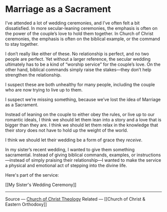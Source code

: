 # Marriage as a Sacrament

I’ve attended a lot of wedding ceremonies, and I’ve often felt a bit dissatisfied. In more secular-leaning ceremonies, the emphasis is often on the power of the couple’s love to hold them together. In Church of Christ ceremonies, the emphasis is often on the biblical example, or the command to stay together.

I don’t really like either of these. No relationship is perfect, and no two people are perfect. Yet without a larger reference, the secular wedding ultimately has to be a kind of “worship service” for the couple’s love. On the other hand, biblical commands simply raise the stakes—they don’t help strengthen the relationship.

I suspect these are both unhealthy for many people, including the couple who are now trying to live up to them.

I suspect we’re missing something, because we’ve lost the idea of Marriage as a Sacrament.

Instead of leaning on the couple to either obey the rules, or live up to our romantic ideals, I think we should let them lean into a story and a love that is bigger than they are. I think we should let them relax in the knowledge that their story does not have to hold up the weight of the world.

I think we should let their wedding be a form of grace they *receive*.

In my sister’s recent wedding, I wanted to give them something sacramental. Instead of giving biblical commands, examples, or instructions—instead of simply praising their relationship—I wanted to make the service a physical and emotional act of stepping into the divine life.

Here's part of the service: 

[[My Sister's Wedding Ceremony]]

---

Source — [Church of Christ Theology](https://www.facebook.com/groups/108962615857138/permalink/2717870488299658/)
Related —  [[Church of Christ & Eastern Orthodoxy]]